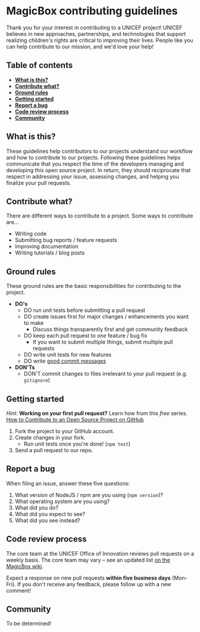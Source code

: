 MagicBox contributing guidelines
================================

Thank you for your interest in contributing to a UNICEF project! UNICEF believes
in new approaches, partnerships, and technologies that support realizing
children's rights are critical to improving their lives. People like you can
help contribute to our mission, and we'd love your help!


## Table of contents

* **[What is this?](https://github.com/unicef/magicbox/blob/master/.github/CONTRIBUTING.md#what-is-this)**
* **[Contribute what?](https://github.com/unicef/magicbox/blob/master/.github/CONTRIBUTING.md#contribute-what)**
* **[Ground rules](https://github.com/unicef/magicbox/blob/master/.github/CONTRIBUTING.md#ground-rules)**
* **[Getting started](https://github.com/unicef/magicbox/blob/master/.github/CONTRIBUTING.md#getting-started)**
* **[Report a bug](https://github.com/unicef/magicbox/blob/master/.github/CONTRIBUTING.md#report-a-bug)**
* **[Code review process](https://github.com/unicef/magicbox/blob/master/.github/CONTRIBUTING.md#code-review-process)**
* **[Community](https://github.com/unicef/magicbox/blob/master/.github/CONTRIBUTING.md#community)**


## What is this?

These guidelines help contributors to our projects understand our workflow and
how to contribute to our projects. Following these guidelines helps communicate
that you respect the time of the developers managing and developing this open
source project. In return, they should reciprocate that respect in addressing
your issue, assessing changes, and helping you finalize your pull requests.


## Contribute what?

There are different ways to contribute to a project. Some ways to contribute
are…

* Writing code
* Submitting bug reports / feature requests
* Improving documentation
* Writing tutorials / blog posts


## Ground rules

These ground rules are the basic responsibilities for contributing to the
project.

* **DO's**
    * DO run unit tests before submitting a pull request
    * DO create issues first for major changes / enhancements you want to make
        * Discuss things transparently first and get community feedback
    * DO keep each pull request to _one_ feature / bug fix
        * If you want to submit multiple things, submit multiple pull requests
    * DO write unit tests for new features
    * DO write [good commit messages](http://tbaggery.com/2008/04/19/a-note-about-git-commit-messages.html)
* **DON'Ts**
    * DON'T commit changes to files irrelevant to your pull request (e.g.
	  `gitignore`)


## Getting started

_Hint_:  **Working on your first pull request?** Learn how from this _free_
series. [How to Contribute to an Open Source Project on GitHub](https://egghead.io/series/how-to-contribute-to-an-open-source-project-on-github) 

1. Fork the project to your GitHub account.
2. Create changes in your fork.
    * Run unit tests once you're done! (`npm test`)
3. Send a pull request to our repo.


## Report a bug

When filing an issue, answer these five questions:

1. What version of NodeJS / npm are you using (`npm version`)?
2. What operating system are you using?
3. What did you do?
4. What did you expect to see?
5. What did you see instead?


## Code review process

The core team at the UNICEF Office of Innovation reviews pull requests on a
weekly basis. The core team may vary – see an updated list [on the MagicBox
wiki](https://github.com/unicef/magicbox/wiki/Project-index).

Expect a response on new pull requests **within five business days** (Mon-Fri).
If you don't receive any feedback, please follow up with a new comment!


## Community

To be determined!

<!--
    We need to figure out how and where to build a community. :-)
 -->


